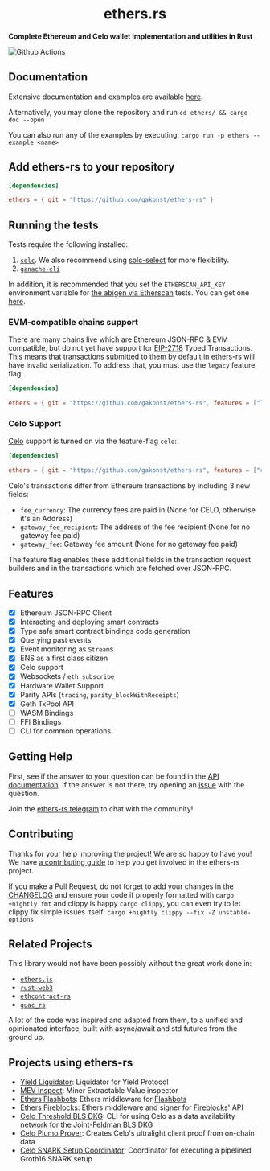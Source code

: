 # <h1 align="center"> ethers.rs </h1>

**Complete Ethereum and Celo wallet implementation and utilities in Rust**

![Github Actions](https://github.com/gakonst/ethers-rs/workflows/Tests/badge.svg)

## Documentation

Extensive documentation and examples are available [here](https://docs.rs/ethers).

Alternatively, you may clone the repository and run `cd ethers/ && cargo doc --open`

You can also run any of the examples by executing: `cargo run -p ethers --example <name>`

## Add ethers-rs to your repository

```toml
[dependencies]

ethers = { git = "https://github.com/gakonst/ethers-rs" }
```

</details>

## Running the tests

Tests require the following installed:
1. [`solc`](https://solidity.readthedocs.io/en/latest/installing-solidity.html). We also recommend using [solc-select](https://github.com/crytic/solc-select) for more flexibility.
2. [`ganache-cli`](https://github.com/trufflesuite/ganache-cli#installation)

In addition, it is recommended that you set the `ETHERSCAN_API_KEY` environment variable 
for [the abigen via Etherscan](https://github.com/gakonst/ethers-rs/blob/master/ethers/tests/major_contracts.rs) tests. 
You can get one [here](https://etherscan.io/apis).

### EVM-compatible chains support

There are many chains live which are Ethereum JSON-RPC & EVM compatible, but do not yet have
support for [EIP-2718](https://eips.ethereum.org/EIPS/eip-2718) Typed Transactions. This means
that transactions submitted to them by default in ethers-rs will have invalid serialization. To
address that, you must use the `legacy` feature flag:

```toml
[dependencies]

ethers = { git = "https://github.com/gakonst/ethers-rs", features = ["legacy"] }
```

### Celo Support

[Celo](http://celo.org/) support is turned on via the feature-flag `celo`:

```toml
[dependencies]

ethers = { git = "https://github.com/gakonst/ethers-rs", features = ["celo"] }
```

Celo's transactions differ from Ethereum transactions by including 3 new fields:
- `fee_currency`: The currency fees are paid in (None for CELO, otherwise it's an Address)
- `gateway_fee_recipient`: The address of the fee recipient (None for no gateway fee paid)
- `gateway_fee`: Gateway fee amount (None for no gateway fee paid)

The feature flag enables these additional fields in the transaction request builders and
in the transactions which are fetched over JSON-RPC.

## Features

- [x] Ethereum JSON-RPC Client
- [x] Interacting and deploying smart contracts
- [x] Type safe smart contract bindings code generation
- [x] Querying past events
- [x] Event monitoring as `Stream`s
- [x] ENS as a first class citizen
- [x] Celo support
- [x] Websockets / `eth_subscribe`
- [x] Hardware Wallet Support
- [x] Parity APIs (`tracing`, `parity_blockWithReceipts`)
- [x] Geth TxPool API
- [ ] WASM Bindings
- [ ] FFI Bindings
- [ ] CLI for common operations

## Getting Help

First, see if the answer to your question can be found in the [API documentation](https://docs.rs/ethers). If the answer
is not there, try opening an [issue](https://github.com/gakonst/ethers-rs/issues/new) with the question.

Join the [ethers-rs telegram](https://t.me/ethers_rs) to chat with the community!

## Contributing

Thanks for your help improving the project! We are so happy to have you! We have
[a contributing guide](https://github.com/gakonst/ethers-rs/blob/master/CONTRIBUTING.md) to
help you get involved in the ethers-rs project.

If you make a Pull Request, do not forget to add your changes in the [CHANGELOG](CHANGELOG.md) and ensure your code if
properly formatted with `cargo +nightly fmt` and clippy is happy `cargo clippy`, you can even try to let clippy fix simple
issues itself: `cargo +nightly clippy --fix -Z unstable-options`

## Related Projects

This library would not have been possibly without the great work done in:
- [`ethers.js`](https://github.com/ethers-io/ethers.js/)
- [`rust-web3`](https://github.com/tomusdrw/rust-web3/)
- [`ethcontract-rs`](https://github.com/gnosis/ethcontract-rs/)
- [`guac_rs`](https://github.com/althea-net/guac_rs/tree/master/web3/src/jsonrpc)

A lot of the code was inspired and adapted from them, to a unified and opinionated interface,
built with async/await and std futures from the ground up.

## Projects using ethers-rs

- [Yield Liquidator](https://github.com/yieldprotocol/yield-liquidator/): Liquidator for Yield Protocol
- [MEV Inspect](https://github.com/flashbots/mev-inspect-rs/): Miner Extractable Value inspector
- [Ethers Flashbots](https://github.com/onbjerg/ethers-flashbots): Ethers middleware for [Flashbots](https://docs.flashbots.net)
- [Ethers Fireblocks](https://github.com/gakonst/ethers-fireblocks): Ethers middleware and signer for [Fireblocks](https://fireblocks.io)' API
- [Celo Threshold BLS DKG](https://github.com/celo-org/celo-threshold-bls-rs/): CLI for using Celo as a data availability network for the Joint-Feldman BLS DKG
- [Celo Plumo Prover](https://github.com/celo-org/plumo-prover): Creates Celo's ultralight client proof from on-chain data
- [Celo SNARK Setup Coordinator](https://github.com/celo-org/snark-setup-operator): Coordinator for executing a pipelined Groth16 SNARK setup
